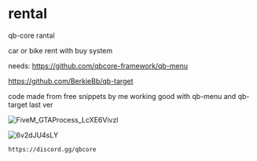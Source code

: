 # rental
qb-core rantal


car or bike rent with buy system 

needs:
https://github.com/qbcore-framework/qb-menu

https://github.com/BerkieBb/qb-target

code made from  free snippets by me working good with qb-menu and qb-target last ver 

![FiveM_GTAProcess_LcXE6Vivzl](https://user-images.githubusercontent.com/89742984/142890901-41613ea3-a8c8-4add-88ed-b35e975810d7.png)


![6v2dJU4sLY](https://user-images.githubusercontent.com/89742984/142890865-473a84f1-e4d8-492b-893f-7438ed55c074.png)


```https://discord.gg/qbcore```
